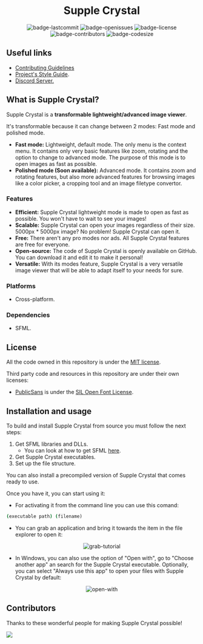 <h1 align="center">Supple Crystal</h1>

<p align="center">
  <img alt="badge-lastcommit" src="https://img.shields.io/github/last-commit/GaryNLOL/Supple-Crystal?style=for-the-badge">
  <img alt="badge-openissues" src="https://img.shields.io/github/issues-raw/GaryNLOL/Supple-Crystal?style=for-the-badge">
  <img alt="badge-license" src="https://img.shields.io/github/license/GaryNLOL/Supple-Crystal?style=for-the-badge">
  <img alt="badge-contributors" src="https://img.shields.io/github/contributors/GaryNLOL/Supple-Crystal?style=for-the-badge">
  <img alt="badge-codesize" src="https://img.shields.io/github/languages/code-size/GaryNLOL/Supple-Crystal?style=for-the-badge">
</p>

## Useful links
- [Contributing Guidelines](https://github.com/GaryNLOL/Supple-Crystal/blob/main/docs/CONTRIBUTING.md)
- [Project's Style Guide](https://github.com/GaryNLOL/Style-Guides/).
- [Discord Server.](https://discord.gg/RQN6gcDQwX)

## What is Supple Crystal?
Supple Crystal is a **transformable lightweight/advanced image viewer**.

It's transformable because it can change between 2 modes: Fast mode and polished mode.
- **Fast mode:** Lightweight, default mode. The only menu is the context menu. It contains only very basic features like zoom, rotating and the option to change to advanced mode. The purpose of this mode is to open images as fast as possible.
- **Polished mode (Soon available):** Advanced mode. It contains zoom and rotating features, but also more advanced features for browsing images like a color picker, a cropping tool and an image filetype convertor.

### Features
- **Efficient:** Supple Crystal lightweight mode is made to open as fast as possible. You won't have to wait to see your images!
- **Scalable:** Supple Crystal can open your images regardless of their size. 5000px * 5000px image? No problem! Supple Crystal can open it.
- **Free:** There aren't any pro modes nor ads. All Supple Crystal features are free for everyone.
- **Open-source:** The code of Supple Crystal is openly available on GitHub. You can download it and edit it to make it personal!
- **Versatile:** With its modes feature, Supple Crystal is a very versatile image viewer that will be able to adapt itself to your needs for sure.

### Platforms
- Cross-platform.

### Dependencies
- SFML.

## License
All the code owned in this repository is under the [MIT license](https://github.com/GaryNLOL/Supple-Crystal/blob/main/LICENSE).

Third party code and resources in this repository are under their own licenses:
- [PublicSans](https://github.com/GaryNLOL/Supple-Crystal/tree/main/third-party/PublicSans) is under the [SIL Open Font License](https://github.com/GaryNLOL/Supple-Crystal/blob/main/third-party/PublicSans/LICENSE).

## Installation and usage
To build and install Supple Crystal from source you must follow the next steps:
1. Get SFML libraries and DLLs.
   - You can look at how to get SFML [here](https://www.sfml-dev.org/tutorials/2.5/). 
2. Get Supple Crystal executables.
3. Set up the file structure.

You can also install a precompiled version of Supple Crystal that comes ready to use. 

Once you have it, you can start using it:
- For activating it from the command line you can use this comand:
```cmd
(executable path) (filename) 
```
- You can grab an application and bring it towards the item in the file explorer to open it:

<p align="center"><img alt="grab-tutorial" src="https://user-images.githubusercontent.com/46727048/135758516-775036cf-de4f-4584-9734-1139ed00a5ce.gif"></p>

- In Windows, you can also use the option of "Open with", go to "Choose another app" an search for the Supple Crystal executable. Optionally, you can select "Always use this app" to open your files with Supple Crystal by default:

<p align="center"><img alt="open-with" src="https://user-images.githubusercontent.com/46727048/135758901-fa32d5d5-700e-420b-a62f-5c360cb8e53a.gif"></p>

## Contributors
Thanks to these wonderful people for making Supple Crystal possible!

<a href="https://github.com/GaryNLOL/Supple-Crystal/graphs/contributors">
  <img src="https://contrib.rocks/image?repo=GaryNLOL/Supple-Crystal" />
</a>
